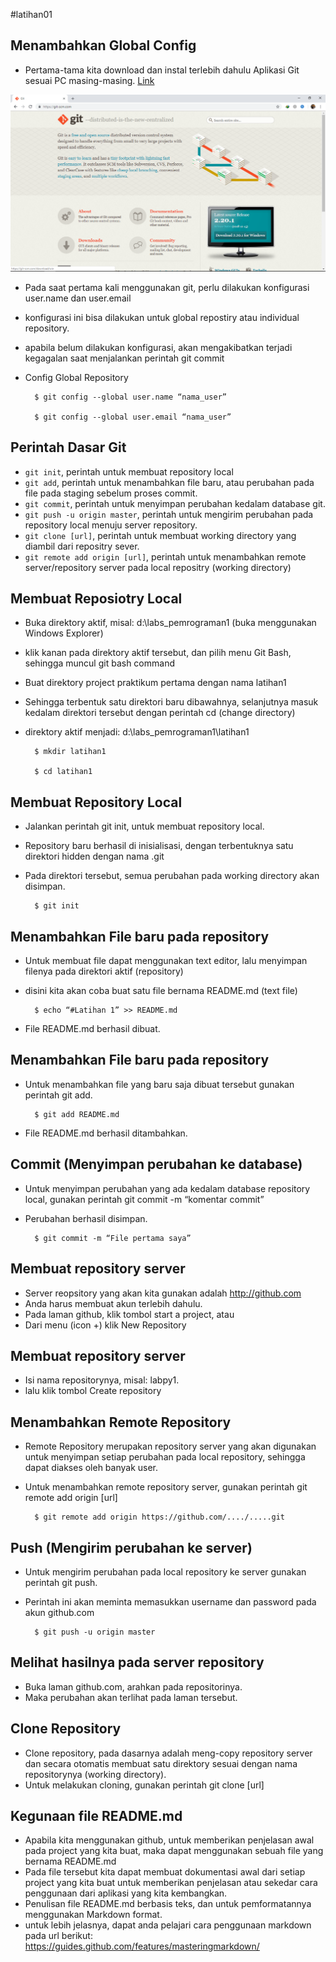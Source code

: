 #latihan01

 ## Menambahkan Global Config ##
- Pertama-tama kita download dan instal terlebih dahulu Aplikasi Git sesuai PC masing-masing. [Link](https://git-scm.com/)

![alt teks](git-scm.png "Contoh gambar 1.0")

- Pada saat pertama kali menggunakan git, perlu dilakukan konfigurasi user.name dan user.email 
- konfigurasi ini bisa dilakukan untuk global repostiry atau individual repository. 
- apabila belum dilakukan konfigurasi, akan mengakibatkan terjadi kegagalan saat menjalankan perintah git commit
- Config Global Repository 

	 	$ git config --global user.name “nama_user”

	 	$ git config --global user.email “nama_user”

## Perintah Dasar Git ##
- `git init`, perintah untuk membuat repository local 
- `git add`, perintah untuk menambahkan file baru, atau perubahan pada file pada staging sebelum proses commit. 
- `git commit`, perintah untuk menyimpan perubahan kedalam database git. 
- `git push -u origin master`, perintah untuk mengirim perubahan pada repository local menuju server repository. 
- `git clone [url]`, perintah untuk membuat working directory yang diambil dari repositry sever. 
- `git remote add origin [url]`, perintah untuk menambahkan remote server/repository server pada local repositry (working directory) 

## Membuat Reposiotry Local ##
- Buka direktory aktif, misal: d:\labs_pemrograman1 (buka menggunakan Windows Explorer) 
- klik kanan pada direktory aktif tersebut, dan pilih menu Git Bash, sehingga muncul git bash command 
- Buat direktory project praktikum pertama dengan nama latihan1
- Sehingga terbentuk satu direktori baru dibawahnya, selanjutnya masuk kedalam direktori tersebut dengan perintah cd (change directory) 
- direktory aktif menjadi: d:\labs_pemrograman1\latihan1

		$ mkdir latihan1
 
		$ cd latihan1

## Membuat Repository Local ##
- Jalankan perintah git init, untuk membuat repository local.
- Repository baru berhasil di inisialisasi, dengan terbentuknya satu direktori hidden dengan nama .git 
- Pada direktori tersebut, semua perubahan pada working directory akan disimpan. 

		$ git init

## Menambahkan File baru pada repository ##
- Untuk membuat file dapat menggunakan text editor, lalu menyimpan filenya pada direktori aktif (repository) 
- disini kita akan coba buat satu file bernama README.md (text file)

		$ echo “#Latihan 1” >> README.md

- File README.md berhasil dibuat. 

## Menambahkan File baru pada repository ##
- Untuk menambahkan file yang baru saja dibuat tersebut gunakan perintah git add.

		$ git add README.md

- File README.md berhasil ditambahkan. 
	
## Commit (Menyimpan perubahan ke database) ##
- Untuk menyimpan perubahan yang ada kedalam database repository local, gunakan perintah git commit -m “komentar commit”
- Perubahan berhasil disimpan. 

		$ git commit -m “File pertama saya”

## Membuat repository server ##
- Server reopsitory yang akan kita gunakan adalah http://github.com 
- Anda harus membuat akun terlebih dahulu. 
- Pada laman github, klik tombol start a project, atau 
- Dari menu (icon +) klik New Repository

## Membuat repository server ##
- Isi nama repositorynya, misal: labpy1. 
- lalu klik tombol Create repository

## Menambahkan Remote Repository ##
- Remote Repository merupakan repository server yang akan digunakan untuk menyimpan setiap perubahan pada local repository, sehingga dapat diakses oleh banyak user. 
- Untuk menambahkan remote repository server, gunakan perintah git remote add origin [url]

		$ git remote add origin https://github.com/..../.....git

## Push (Mengirim perubahan ke server) ##
- Untuk mengirim perubahan pada local repository ke server gunakan perintah git push.
- Perintah ini akan meminta memasukkan username dan password pada akun github.com 

		$ git push -u origin master

## Melihat hasilnya pada server repository ##
- Buka laman github.com, arahkan pada repositorinya. 
- Maka perubahan akan terlihat pada laman tersebut.

## Clone Repository ##
- Clone repository, pada dasarnya adalah meng-copy repository server dan secara otomatis membuat satu direktory sesuai dengan nama repositorynya (working directory). 
- Untuk melakukan cloning, gunakan perintah git clone [url]

## Kegunaan file README.md ##
- Apabila kita menggunakan github, untuk memberikan penjelasan awal pada project yang kita buat, maka dapat menggunakan sebuah file yang bernama README.md 
- Pada file tersebut kita dapat membuat dokumentasi awal dari setiap project yang kita buat untuk memberikan penjelasan atau sekedar cara penggunaan dari aplikasi yang kita kembangkan. 
- Penulisan file README.md berbasis teks, dan untuk pemformatannya menggunakan Markdown format. 
- untuk lebih jelasnya, dapat anda pelajari cara penggunaan markdown pada url berikut: https://guides.github.com/features/masteringmarkdown/
